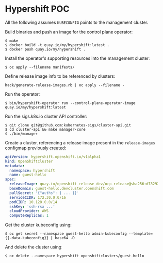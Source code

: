 # Hypershift POC

All the following assumes `KUBECONFIG` points to the management cluster.

Build binaries and push an image for the control plane operator:

```
$ make
$ docker build -t quay.io/my/hypershift:latest .
$ docker push quay.io/my/hypershift .
```

Install the operator's supporting resources into the management cluster:
```
$ oc apply --filename manifests/
```

Define release image info to be referenced by clusters:

```
hack/generate-release-images.rb | oc apply --filename -
```

Run the operator:
```
$ bin/hypershift-operator run --control-plane-operator-image quay.io/my/hypershift:latest
```

Run the sigs.k8s.io cluster API controller:
```
$ git clone git@github.com:kubernetes-sigs/cluster-api.git
$ cd cluster-api && make manager-core
$ ./bin/manager
```

Create a cluster, referencing a release image present in the `release-images` configmap
previously created:

```yaml
apiVersion: hypershift.openshift.io/v1alpha1
kind: OpenShiftCluster
metadata:
  namespace: hypershift
  name: guest-hello
spec:
  releaseImage: quay.io/openshift-release-dev/ocp-release@sha256:d78292e9730dd387ff6198197c8b0598da340be7678e8e1e4810b557a926c2b9
  baseDomain: guest-hello.devcluster.openshift.com
  pullSecret: '{"auths": { ... }}'
  serviceCIDR: 172.30.0.0/16
  podCIDR: 10.128.0.0/14
  sshKey: 'ssh-rsa ...'
  cloudProvider: AWS
  computeReplicas: 1
```

Get the cluster kubeconfig using:
```
$ oc get secret --namespace guest-hello admin-kubeconfig --template={{.data.kubeconfig}} | base64 -D
```

And delete the cluster using:

```
$ oc delete --namespace hypershift openshiftclusters/guest-hello
```
